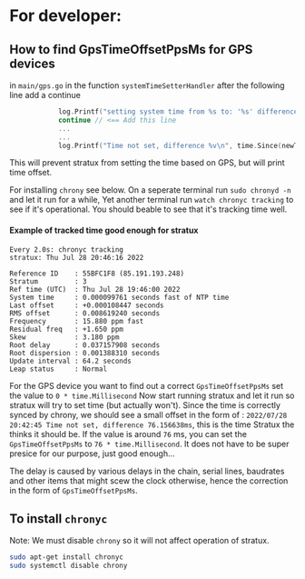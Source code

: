 # For developer:

## How to find GpsTimeOffsetPpsMs for GPS devices

in `main/gps.go` in the function `systemTimeSetterHandler` after the following line add a continue
```go
			log.Printf("setting system time from %s to: '%s' difference %s\n", time.Now().Format("20060102 15:04:05.000"), setStr, time.Since(newTime))
			continue // <== Add this line
			...
			...
			log.Printf("Time not set, difference %v\n", time.Since(newTime)) // <== Enable this line
```
This will prevent stratux from setting the time based on GPS, but will print time offset.

For installing `chrony` see below.
On a seperate terminal run `sudo chronyd -n` and let it run for a while, Yet another terminal run `watch chronyc tracking` to see if it's operational.
You should beable to see that it's tracking time well.

#### Example of tracked time good enough for stratux
```
Every 2.0s: chronyc tracking                                                                                                                                            stratux: Thu Jul 28 20:46:16 2022

Reference ID    : 55BFC1F8 (85.191.193.248)
Stratum         : 3
Ref time (UTC)  : Thu Jul 28 19:46:00 2022
System time     : 0.000099761 seconds fast of NTP time
Last offset     : +0.000108447 seconds
RMS offset      : 0.008619240 seconds
Frequency       : 15.880 ppm fast
Residual freq   : +1.650 ppm
Skew            : 3.180 ppm
Root delay      : 0.037157908 seconds
Root dispersion : 0.001388310 seconds
Update interval : 64.2 seconds
Leap status     : Normal
```

For the GPS device you want to find out a correct `GpsTimeOffsetPpsMs` set the value to `0 * time.Millisecond`
Now start running stratux and let it run so stratux will try to set time (but actually won't). Since the time is correctly synced by chrony,
we should see a small offset in the form of : `2022/07/28 20:42:45 Time not set, difference 76.156638ms`,
this is the time Stratux the thinks it should be. If the value is around `76` ms, you can set the `GpsTimeOffsetPpsMs`
to `76 * time.Millisecond`. It does not have to be super presice for our purpose, just good enough...

The delay is caused by various delays in the chain, serial lines, baudrates and other items that might scew the clock otherwise,
hence the correction in the form of `GpsTimeOffsetPpsMs`.

## To install `chronyc`

Note: We must disable `chrony` so it will not affect operation of stratux.

```bash
sudo apt-get install chronyc
sudo systemctl disable chrony
```
